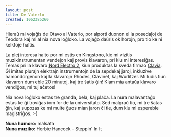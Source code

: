 ```yaml
---
layout: post
title: De Vaterlo
created: 1062385260
---
```

Hieraŭ mi vojaĝis de Otavo al Vaterlo, por alporti duonon el la posedaĵoj de Teodora kaj mi al nia nova loĝloko.  La vojaĝo daŭris ok horojn, pro tio ke ni kelkfoje haltis.

La plej interesa halto por mi estis en Kingstono, kie mi vizitis muzikinstrumentan vendejon kaj provis klavaron, pri kiu mi interesiĝas.  Temas pri la klavaro [Nord Electro 2](http://www.clavia.se/nordelectro/index.htm), kiun produktas la sveda firmao [Clavia](http://www.clavia.se/).  Ĝi imitas plurajn elektrajn instrumentojn de la sepdekaj jaroj, inkluzive hamondorgenon kaj la klavarojn Rhodes, Clavinet, kaj Wurlitzer.  Mi ludis tiun klavaron dum eble 20 minutoj, kaj tre ŝatis ĝin!  Kiam mia antaŭa klavaro vendiĝos, mi tuj aĉetos!

Nia nova loĝloko estas tre granda, bela, kaj plaĉa.  La nura malavantaĝo estas ke ĝi troviĝas iom for de la universitato.  Sed malgraŭ tio, mi tre ŝatas ĝin, kaj supozas ke mi multe ĝuos mian jaron ĉi tie, dum kiu mi espereble magistriĝos.  :-)

**Nuna humoro:** malsata  
**Nuna muziko:** Herbie Hancock - Steppin' In It
